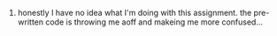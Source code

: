 1. honestly I have no idea what I'm doing with this assignment. the pre-written code is throwing me aoff and makeing me more confused...